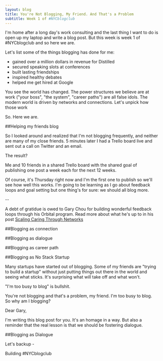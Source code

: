 ```yaml
---
layout: blog
title: You're Not Blogging, My Friend. And That's a Problem
subtitle: Week 1 of #NYCblogclub
---
```


I'm home after a long day's work consulting and the last thing I want to do is open up my laptop and write a blog post. But this week is week 1 of #NYCblogclub and so here we are.

Let's list some of the things blogging has done for me:

 - gained over a million dollars in revenue for Distilled
 - secured speaking slots at conferences
 - built lasting friendships
 - inspired healthy debates
 - helped me get hired at Google

You see the world has changed. The power structures we believe are at work ("your boss", "the system", "career paths") are all false idols. The modern  world is driven by networks and connections. Let's unpick how those work

So. Here we are. 

##Helping my friends blog

So I looked around and realized that I'm not blogging frequently, and neither are many of my close friends. 5 minutes later I had a Trello board live and sent out a call on Twitter and an email.

The result?

Me and 10 friends in a shared Trello board with the shared goal of publishing one post a week each for the next 12 weeks.

Of course, it's Thursday right now and I'm the first one to publish so we'll see how well this works. I'm going to be learning as I go about feedback loops and goal setting but one thing's for sure: we should all blog more. 

--

A debt of gratidue is owed to Gary Chou for building wonderful feedback loops through his Orbital program. Read more about what he's up to in his post [Scaling Caring Through Networks](http://blog.garychou.com/post/126917792257/scaling-caring-through-networks)

##Blogging as connection

##Blogging as dialogue

##Blogging as career path

##Blogging as No Stack Startup

Many startups have started out of blogging. Some of my friends are "trying to build a startup" without just putting things out there in the world and seeing what sticks. It's surprising what will take off and what won't.

"I'm too busy to blog" is bullshit.



You're not blogging and that's a problem, my friend.
I'm too busy to blog. So why am I blogging?



Dear Gary,

I'm writing this blog post for you. It's an homage in a way. But also a reminder that the real lesson is that we should be fostering dialogue.

##Blogging as Dialogue



Let's backup - 

 

Building #NYCblogclub


